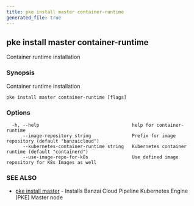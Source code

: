 ```yaml
---
title: pke install master container-runtime
generated_file: true
---
```

## pke install master container-runtime

Container runtime installation

### Synopsis

Container runtime installation

```
pke install master container-runtime [flags]
```

### Options

```
  -h, --help                                  help for container-runtime
      --image-repository string               Prefix for image repository (default "banzaicloud")
      --kubernetes-container-runtime string   Kubernetes container runtime (default "containerd")
      --use-image-repo-for-k8s                Use defined image repository for K8s Images as well
```

### SEE ALSO

* [pke install master](/docs/pke/cli/reference/pke_install_master/)	 - Installs Banzai Cloud Pipeline Kubernetes Engine (PKE) Master node

